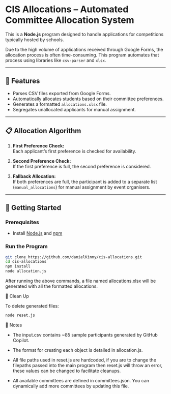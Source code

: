 # CIS Allocations – Automated Committee Allocation System

This is a **Node.js** program designed to handle applications for competitions typically hosted by schools.

Due to the high volume of applications received through Google Forms, the allocation process is often time-consuming. This program automates that process using libraries like `csv-parser` and `xlsx`.

---

## 🔧 Features

- Parses CSV files exported from Google Forms.
- Automatically allocates students based on their committee preferences.
- Generates a formatted `allocations.xlsx` file.
- Segregates unallocated applicants for manual assignment.

---

## 📋 Allocation Algorithm

1. **First Preference Check:**  
   Each applicant’s first preference is checked for availability.

2. **Second Preference Check:**  
   If the first preference is full, the second preference is considered.

3. **Fallback Allocation:**  
   If both preferences are full, the participant is added to a separate list (`manual_allocations`) for manual assignment by event organisers.

---

## 🚀 Getting Started

### Prerequisites

- Install [Node.js](https://nodejs.org/) and [npm](https://docs.npmjs.com/downloading-and-installing-node-js-and-npm)

### Run the Program

```bash
git clone https://github.com/danielKinny/cis-allocations.git
cd cis-allocations
npm install
node allocation.js
```
After running the above commands, a file named allocations.xlsx will be generated with all the formatted allocations.

🧹 Clean Up

To delete generated files:
```bash
node reset.js
```

📝 Notes

- The input.csv contains ~85 sample participants generated by GitHub Copilot.

- The format for creating each object is detailed in allocation.js.

- All file paths used in reset.js are hardcoded, if you are to change the filepaths passed into
  the main program then reset.js will throw an error, these values can be changed to facilitate cleanups.
  
- All available committees are defined in committees.json.
  You can dynamically add more committees by updating this file.
